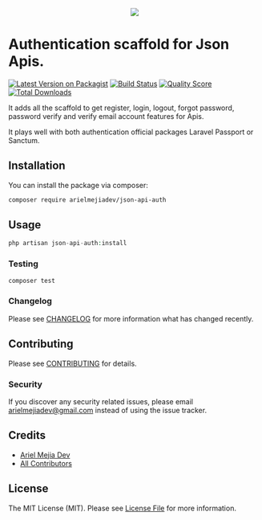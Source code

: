 <p align="center"><img src="https://banners.beyondco.de/Json%20Api%20Auth.png?theme=light&packageManager=composer+require&packageName=arielmejiadev%2Fjson-api-auth&pattern=bubbles&style=style_1&description=Authentication+scaffold+for+Json+Apis&md=1&showWatermark=0&fontSize=125px&images=https%3A%2F%2Flaravel.com%2Fimg%2Flogomark.min.svg"></p>

# Authentication scaffold for Json Apis.

[![Latest Version on Packagist](https://img.shields.io/packagist/v/arielmejiadev/json-api-auth.svg?style=flat-square)](https://packagist.org/packages/arielmejiadev/json-api-auth)
[![Build Status](https://img.shields.io/travis/arielmejiadev/json-api-auth/master.svg?style=flat-square)](https://travis-ci.org/arielmejiadev/json-api-auth)
[![Quality Score](https://img.shields.io/scrutinizer/g/arielmejiadev/json-api-auth.svg?style=flat-square)](https://scrutinizer-ci.com/g/arielmejiadev/json-api-auth)
[![Total Downloads](https://img.shields.io/packagist/dt/arielmejiadev/json-api-auth.svg?style=flat-square)](https://packagist.org/packages/arielmejiadev/json-api-auth)

It adds all the scaffold to get register, login, logout, forgot password, password verify and verify email account features for Apis. 

It plays well with both authentication official packages Laravel Passport or Sanctum.

## Installation

You can install the package via composer:

```bash
composer require arielmejiadev/json-api-auth
```

## Usage

``` php
php artisan json-api-auth:install
```

### Testing

``` bash
composer test
```

### Changelog

Please see [CHANGELOG](CHANGELOG.md) for more information what has changed recently.

## Contributing

Please see [CONTRIBUTING](CONTRIBUTING.md) for details.

### Security

If you discover any security related issues, please email arielmejiadev@gmail.com instead of using the issue tracker.

## Credits

- [Ariel Mejia Dev](https://github.com/arielmejiadev)
- [All Contributors](../../contributors)

## License

The MIT License (MIT). Please see [License File](LICENSE.md) for more information.
